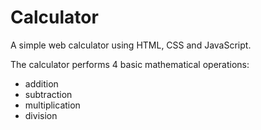 # Calculator

A simple web calculator using HTML, CSS and JavaScript. 

The calculator performs 4 basic mathematical operations: 
* addition
* subtraction
* multiplication
* division
